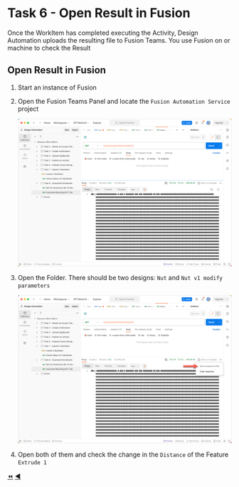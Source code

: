 # Task 6 - Open Result in Fusion

Once the WorkItem has completed executing the Activity, Design Automation uploads the resulting file to Fusion Teams. You use Fusion on or machine to check the Result


## Open Result in Fusion

1. Start an instance of Fusion

2. Open the Fusion Teams Panel and locate the `Fusion Automation Service` project

    ![Download Result](../images/task7-download_step_2.png "Download Result")

3. Open the Folder. There should be two designs: `Nut` and `Nut v1 modify parameters` 

    ![Save Result](../images/task7-download_step_2b.png "Save Result")

4. Open both of them and check the change in the `Distance` of the Feature `Extrude 1`


[:rewind:](../readme.md "readme.md") [:arrow_backward:](task-7.md "Previous task")
